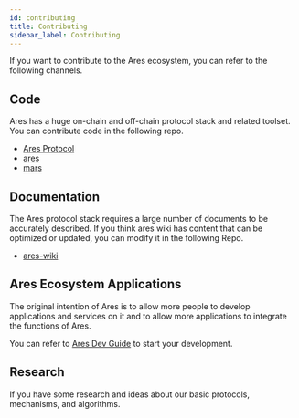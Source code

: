 ```yaml
---
id: contributing
title: Contributing
sidebar_label: Contributing
---
```


If you want to contribute to the Ares ecosystem, you can refer to the following channels.

## Code

Ares has a huge on-chain and off-chain protocol stack and related toolset. You can contribute code in the following repo.

* [Ares Protocol](https://github.com/aresprotocols)
* [ares](https://github.com/aresprotocols/ares)
* [mars](https://github.com/aresprotocols/mars)


## Documentation

The Ares protocol stack requires a large number of documents to be accurately described. If you think ares wiki has content that can be optimized or updated, you can modify it in the following Repo.

* [ares-wiki](https://github.com/aresprotocols/documentation)

## Ares Ecosystem Applications

The original intention of Ares is to allow more people to develop applications and services on it and to allow more applications to integrate the functions of Ares.

You can refer to [Ares Dev Guide](build-getting-started.md) to start your development.



## Research

If you have some research and ideas about our basic protocols, mechanisms, and algorithms. 